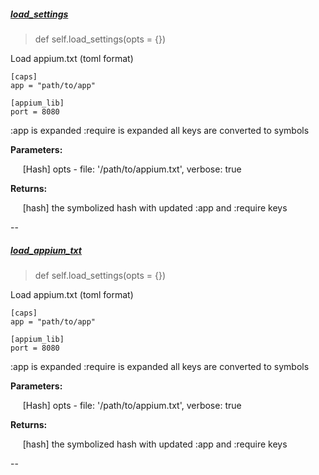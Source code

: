 ##### [load_settings](https://github.com/appium/ruby_lib/blob/4535ec91f435255ae31b4c4fea9d96e5405d79f5/lib/appium_lib/driver.rb#L69) 

> def self.load_settings(opts = {})

Load appium.txt (toml format)

```
[caps]
app = "path/to/app"

[appium_lib]
port = 8080
```

:app is expanded
:require is expanded
all keys are converted to symbols

__Parameters:__

&nbsp;&nbsp;&nbsp;&nbsp;&nbsp;[Hash] opts - file: '/path/to/appium.txt', verbose: true

__Returns:__

&nbsp;&nbsp;&nbsp;&nbsp;&nbsp;[hash] the symbolized hash with updated :app and :require keys

--

##### [load_appium_txt](https://github.com/appium/ruby_lib/blob/4535ec91f435255ae31b4c4fea9d96e5405d79f5/lib/appium_lib/driver.rb#L102) 

> def self.load_settings(opts = {})

Load appium.txt (toml format)

```
[caps]
app = "path/to/app"

[appium_lib]
port = 8080
```

:app is expanded
:require is expanded
all keys are converted to symbols

__Parameters:__

&nbsp;&nbsp;&nbsp;&nbsp;&nbsp;[Hash] opts - file: '/path/to/appium.txt', verbose: true

__Returns:__

&nbsp;&nbsp;&nbsp;&nbsp;&nbsp;[hash] the symbolized hash with updated :app and :require keys

--

